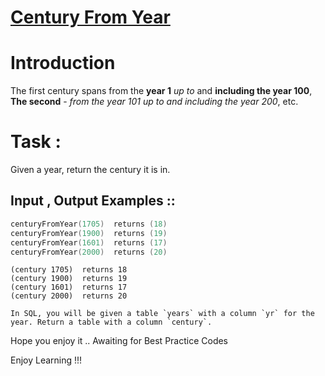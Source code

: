 # [Century From Year](https://www.codewars.com/kata/5a3fe3dde1ce0e8ed6000097)
# Introduction

The first century spans from the **year 1** *up to* and **including the year 100**, **The second** - *from the year 101 up to and including the year 200*, etc.


# Task : 
Given a year, return the century it is in.


## Input , Output Examples ::

```cpp
centuryFromYear(1705)  returns (18)
centuryFromYear(1900)  returns (19)
centuryFromYear(1601)  returns (17)
centuryFromYear(2000)  returns (20)
```
```racket
(century 1705)  returns 18
(century 1900)  returns 19
(century 1601)  returns 17
(century 2000)  returns 20
```
```if:sql
In SQL, you will be given a table `years` with a column `yr` for the year. Return a table with a column `century`.
```

Hope you enjoy it .. Awaiting for Best Practice Codes 

Enjoy Learning !!!
